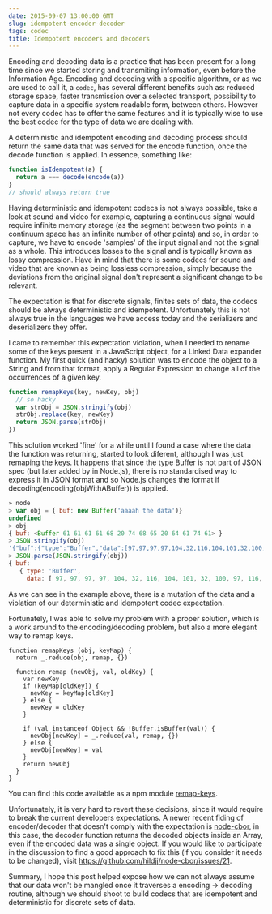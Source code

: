 ```yaml
---
date: 2015-09-07 13:00:00 GMT
slug: idempotent-encoder-decoder
tags: codec
title: Idempotent encoders and decoders
---
```


Encoding and decoding data is a practice that has been present for a long time since we started storing and transmiting information, even before the Information Age. Encoding and decoding with a specific algorithm, or as we are used to call it, a `codec`, has several different benefits such as: reduced storage space, faster transmission over a selected transport, possibility to capture data in a specific system readable form, between others. However not every codec has to offer the same features and it is typically wise to use the best codec for the type of data we are dealing with.

A deterministic and idempotent encoding and decoding process should return the same data that was served for the encode function, once the decode function is applied. In essence, something like:

```JavaScript
function isIdempotent(a) {
  return a === decode(encode(a))
}
// should always return true
```

Having deterministic and idempotent codecs is not always possible, take a look at sound and video for example, capturing a continuous signal would require infinite memory storage (as the segment between two points in a continuum space has an infinite number of other points) and so, in order to capture, we have to encode 'samples' of the input signal and not the signal as a whole. This introduces losses to the signal and is typically known as lossy compression. Have in mind that there is some codecs for sound and video that are known as being lossless compression, simply because the deviations from the original signal don't represent a significant change to be relevant.

The expectation is that for discrete signals, finites sets of data, the codecs should be always deterministic and idempotent. Unfortunately this is not always true in the languages we have access today and the serializers and deserializers they offer. 

I came to remember this expectation violation, when I needed to rename some of the keys present in a JavaScript object, for a Linked Data expander function. My first quick (and hacky) solution was to encode the object to a String and from that format, apply a Regular Expression to change all of the occurrences of a given key.

```JavaScript
function remapKeys(key, newKey, obj)
  // so hacky
  var strObj = JSON.stringify(obj)
  strObj.replace(key, newKey)
  return JSON.parse(strObj)
})
```

This solution worked 'fine' for a while until I found a case where the data the function was returning, started to look diferent, although I was just remaping the keys. It happens that since the type Buffer is not part of JSON spec (but later added by in Node.js), there is no standardised way to express it in JSON format and so Node.js changes the format if decoding(encoding(objWithABuffer)) is applied.

```JavaScript
» node
> var obj = { buf: new Buffer('aaaah the data')}
undefined
> obj
{ buf: <Buffer 61 61 61 61 68 20 74 68 65 20 64 61 74 61> }
> JSON.stringify(obj)
'{"buf":{"type":"Buffer","data":[97,97,97,97,104,32,116,104,101,32,100,97,116,97]}}'
> JSON.parse(JSON.stringify(obj))
{ buf:
   { type: 'Buffer',
     data: [ 97, 97, 97, 97, 104, 32, 116, 104, 101, 32, 100, 97, 116, 97 ] } }
```

As we can see in the example above, there is a mutation of the data and a violation of our deterministic and idempotent codec expectation.

Fortunately, I was able to solve my problem with a proper solution, which is a work around to the encoding/decoding problem, but also a more elegant way to remap keys.

```
function remapKeys (obj, keyMap) {
  return _.reduce(obj, remap, {})

  function remap (newObj, val, oldKey) {
    var newKey
    if (keyMap[oldKey]) {
      newKey = keyMap[oldKey]
    } else {
      newKey = oldKey
    }

    if (val instanceof Object && !Buffer.isBuffer(val)) {
      newObj[newKey] = _.reduce(val, remap, {})
    } else {
      newObj[newKey] = val
    }
    return newObj
  }
}
```
You can find this code available as a npm module [remap-keys](https://www.npmjs.com/package/remap-keys).

Unfortunately, it is very hard to revert these decisions, since it would require to break the current developers expectations. A newer recent fiding of encoder/decoder that doesn't comply with the expectation is [node-cbor](https://www.npmjs.com/package/cbor), in this case, the decoder function returns the decoded objects inside an Array, even if the encoded data was a single object. If you would like to participate in the discussion to find a good approach to fix this (if you consider it needs to be changed), visit https://github.com/hildjj/node-cbor/issues/21.

Summary, I hope this post helped expose how we can not always assume that our data won't be mangled once it traverses a encoding -> decoding routine, although we should shoot to build codecs that are idempotent and deterministic for discrete sets of data.


